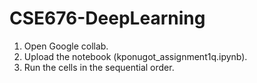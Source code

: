 # CSE676-DeepLearning


1.	Open Google collab.
2.	Upload the notebook (kponugot_assignment1q.ipynb).
3.	Run the cells in the sequential order.
